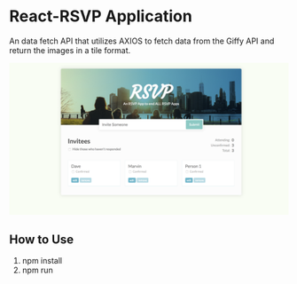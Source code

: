 # React-RSVP Application

An data fetch API that utilizes AXIOS to fetch data from the Giffy API and return the images in a tile format.

![This is the Front Page](https://github.com/rickysychan/React-rsvp-App/blob/master/imgs/front.png)


## How to Use

1) npm install
2) npm run